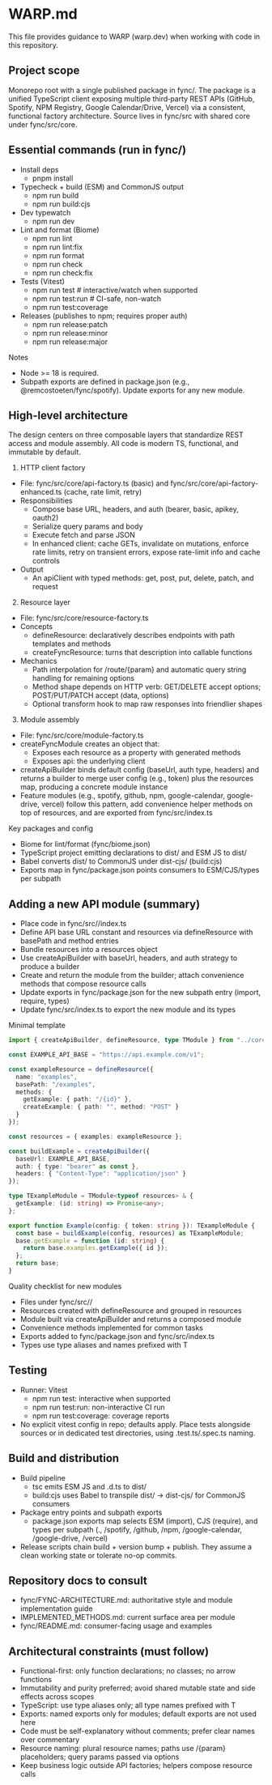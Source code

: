 # WARP.md

This file provides guidance to WARP (warp.dev) when working with code in this repository.

## Project scope

Monorepo root with a single published package in fync/. The package is a unified TypeScript client exposing multiple third‑party REST APIs (GitHub, Spotify, NPM Registry, Google Calendar/Drive, Vercel) via a consistent, functional factory architecture. Source lives in fync/src with shared core under fync/src/core.

## Essential commands (run in fync/)

- Install deps
  - pnpm install
- Typecheck + build (ESM) and CommonJS output
  - npm run build
  - npm run build:cjs
- Dev typewatch
  - npm run dev
- Lint and format (Biome)
  - npm run lint
  - npm run lint:fix
  - npm run format
  - npm run check
  - npm run check:fix
- Tests (Vitest)
  - npm run test            # interactive/watch when supported
  - npm run test:run        # CI-safe, non-watch
  - npm run test:coverage
- Releases (publishes to npm; requires proper auth)
  - npm run release:patch
  - npm run release:minor
  - npm run release:major

Notes
- Node >= 18 is required.
- Subpath exports are defined in package.json (e.g., @remcostoeten/fync/spotify). Update exports for any new module.

## High-level architecture

The design centers on three composable layers that standardize REST access and module assembly. All code is modern TS, functional, and immutable by default.

1) HTTP client factory
- File: fync/src/core/api-factory.ts (basic) and fync/src/core/api-factory-enhanced.ts (cache, rate limit, retry)
- Responsibilities
  - Compose base URL, headers, and auth (bearer, basic, apikey, oauth2)
  - Serialize query params and body
  - Execute fetch and parse JSON
  - In enhanced client: cache GETs, invalidate on mutations, enforce rate limits, retry on transient errors, expose rate-limit info and cache controls
- Output
  - An apiClient with typed methods: get, post, put, delete, patch, and request

2) Resource layer
- File: fync/src/core/resource-factory.ts
- Concepts
  - defineResource: declaratively describes endpoints with path templates and methods
  - createFyncResource: turns that description into callable functions
- Mechanics
  - Path interpolation for /route/{param} and automatic query string handling for remaining options
  - Method shape depends on HTTP verb: GET/DELETE accept options; POST/PUT/PATCH accept (data, options)
  - Optional transform hook to map raw responses into friendlier shapes

3) Module assembly
- File: fync/src/core/module-factory.ts
- createFyncModule creates an object that:
  - Exposes each resource as a property with generated methods
  - Exposes api: the underlying client
- createApiBuilder binds default config (baseUrl, auth type, headers) and returns a builder to merge user config (e.g., token) plus the resources map, producing a concrete module instance
- Feature modules (e.g., spotify, github, npm, google-calendar, google-drive, vercel) follow this pattern, add convenience helper methods on top of resources, and are exported from fync/src/index.ts

Key packages and config
- Biome for lint/format (fync/biome.json)
- TypeScript project emitting declarations to dist/ and ESM JS to dist/
- Babel converts dist/ to CommonJS under dist-cjs/ (build:cjs)
- Exports map in fync/package.json points consumers to ESM/CJS/types per subpath

## Adding a new API module (summary)

- Place code in fync/src/<api-name>/index.ts
- Define API base URL constant and resources via defineResource with basePath and method entries
- Bundle resources into a resources object
- Use createApiBuilder with baseUrl, headers, and auth strategy to produce a builder
- Create and return the module from the builder; attach convenience methods that compose resource calls
- Update exports in fync/package.json for the new subpath entry (import, require, types)
- Update fync/src/index.ts to export the new module and its types

Minimal template

```ts path=null start=null
import { createApiBuilder, defineResource, type TModule } from "../core";

const EXAMPLE_API_BASE = "https://api.example.com/v1";

const exampleResource = defineResource({
  name: "examples",
  basePath: "/examples",
  methods: {
    getExample: { path: "/{id}" },
    createExample: { path: "", method: "POST" }
  }
});

const resources = { examples: exampleResource };

const buildExample = createApiBuilder({
  baseUrl: EXAMPLE_API_BASE,
  auth: { type: "bearer" as const },
  headers: { "Content-Type": "application/json" }
});

type TExampleModule = TModule<typeof resources> & {
  getExample: (id: string) => Promise<any>;
};

export function Example(config: { token: string }): TExampleModule {
  const base = buildExample(config, resources) as TExampleModule;
  base.getExample = function (id: string) {
    return base.examples.getExample({ id });
  };
  return base;
}
```

Quality checklist for new modules
- Files under fync/src/<api-name>/
- Resources created with defineResource and grouped in resources
- Module built via createApiBuilder and returns a composed module
- Convenience methods implemented for common tasks
- Exports added to fync/package.json and fync/src/index.ts
- Types use type aliases and names prefixed with T

## Testing

- Runner: Vitest
  - npm run test: interactive when supported
  - npm run test:run: non-interactive CI run
  - npm run test:coverage: coverage reports
- No explicit vitest config in repo; defaults apply. Place tests alongside sources or in dedicated test directories, using .test.ts/.spec.ts naming.

## Build and distribution

- Build pipeline
  - tsc emits ESM JS and .d.ts to dist/
  - build:cjs uses Babel to transpile dist/ → dist-cjs/ for CommonJS consumers
- Package entry points and subpath exports
  - package.json exports map selects ESM (import), CJS (require), and types per subpath (., /spotify, /github, /npm, /google-calendar, /google-drive, /vercel)
- Release scripts chain build + version bump + publish. They assume a clean working state or tolerate no-op commits.

## Repository docs to consult

- fync/FYNC-ARCHITECTURE.md: authoritative style and module implementation guide
- IMPLEMENTED_METHODS.md: current surface area per module
- fync/README.md: consumer-facing usage and examples

## Architectural constraints (must follow)

- Functional-first: only function declarations; no classes; no arrow functions
- Immutability and purity preferred; avoid shared mutable state and side effects across scopes
- TypeScript: use type aliases only; all type names prefixed with T
- Exports: named exports only for modules; default exports are not used here
- Code must be self-explanatory without comments; prefer clear names over commentary
- Resource naming: plural resource names; paths use /{param} placeholders; query params passed via options
- Keep business logic outside API factories; helpers compose resource calls


